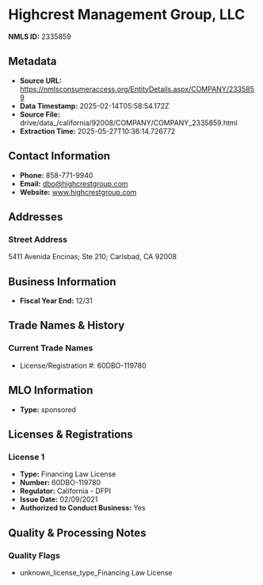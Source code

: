 # Highcrest Management Group, LLC

**NMLS ID:** 2335859

## Metadata
- **Source URL:** https://nmlsconsumeraccess.org/EntityDetails.aspx/COMPANY/2335859
- **Data Timestamp:** 2025-02-14T05:58:54.172Z
- **Source File:** drive/data_/california/92008/COMPANY/COMPANY_2335859.html
- **Extraction Time:** 2025-05-27T10:36:14.726772

## Contact Information
- **Phone:** 858-771-9940
- **Email:** dbo@highcrestgroup.com
- **Website:** www.highcrestgroup.com

## Addresses
### Street Address
5411 Avenida Encinas; Ste 210; Carlsbad, CA 92008

## Business Information
- **Fiscal Year End:** 12/31

## Trade Names & History
### Current Trade Names
- License/Registration #: 60DBO-119780

## MLO Information
- **Type:** sponsored

## Licenses & Registrations

### License 1
- **Type:** Financing Law License
- **Number:** 60DBO-119780
- **Regulator:** California - DFPI
- **Issue Date:** 02/09/2021
- **Authorized to Conduct Business:** Yes

## Quality & Processing Notes
### Quality Flags
- unknown_license_type_Financing Law License
